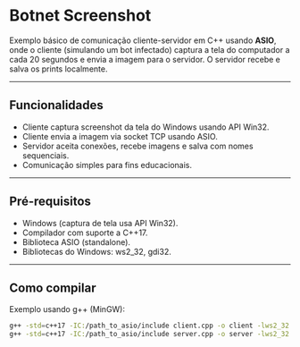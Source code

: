 # Botnet Screenshot 

Exemplo básico de comunicação cliente-servidor em C++ usando **ASIO**, onde o cliente (simulando um bot infectado) captura a tela do computador a cada 20 segundos e envia a imagem para o servidor. O servidor recebe e salva os prints localmente.

---

## Funcionalidades

- Cliente captura screenshot da tela do Windows usando API Win32.
- Cliente envia a imagem via socket TCP usando ASIO.
- Servidor aceita conexões, recebe imagens e salva com nomes sequenciais.
- Comunicação simples para fins educacionais.

---

## Pré-requisitos

- Windows (captura de tela usa API Win32).
- Compilador com suporte a C++17.
- Biblioteca ASIO (standalone).
- Bibliotecas do Windows: ws2_32, gdi32.

---

## Como compilar

Exemplo usando g++ (MinGW):

```bash
g++ -std=c++17 -IC:/path_to_asio/include client.cpp -o client -lws2_32 -lgdi32
g++ -std=c++17 -IC:/path_to_asio/include server.cpp -o server -lws2_32
